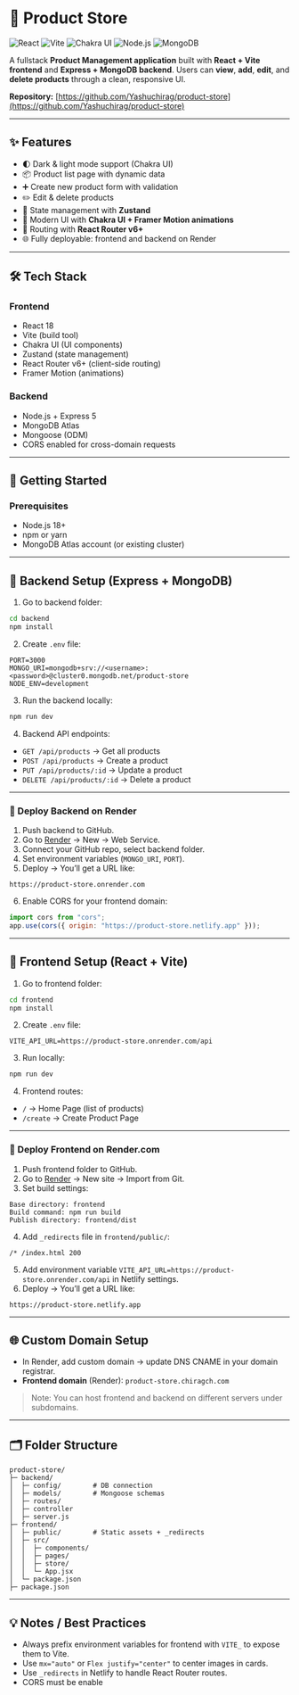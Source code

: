 # 🛒 Product Store

![React](https://img.shields.io/badge/React-18-blue) ![Vite](https://img.shields.io/badge/Vite-4.3-green) ![Chakra UI](https://img.shields.io/badge/Chakra_UI-2.10.0-purple) ![Node.js](https://img.shields.io/badge/Node.js-18-brightgreen) ![MongoDB](https://img.shields.io/badge/MongoDB-Atlas-green)

A fullstack **Product Management application** built with **React + Vite frontend** and **Express + MongoDB backend**. Users can **view**, **add**, **edit**, and **delete products** through a clean, responsive UI.

**Repository:** [https://github.com/Yashuchirag/product-store](https://github.com/Yashuchirag/product-store)

---

## ✨ Features

* 🌓 Dark & light mode support (Chakra UI)
* 📦 Product list page with dynamic data
* ➕ Create new product form with validation
* ✏️ Edit & delete products
* 🔄 State management with **Zustand**
* 🎨 Modern UI with **Chakra UI + Framer Motion animations**
* 🔗 Routing with **React Router v6+**
* 🌐 Fully deployable: frontend and backend on Render

---

## 🛠 Tech Stack

### Frontend

* React 18
* Vite (build tool)
* Chakra UI (UI components)
* Zustand (state management)
* React Router v6+ (client-side routing)
* Framer Motion (animations)

### Backend

* Node.js + Express 5
* MongoDB Atlas
* Mongoose (ODM)
* CORS enabled for cross-domain requests

---

## 🚀 Getting Started

### Prerequisites

* Node.js 18+
* npm or yarn
* MongoDB Atlas account (or existing cluster)

---

## 🔹 Backend Setup (Express + MongoDB)

1. Go to backend folder:

```bash
cd backend
npm install
```

2. Create `.env` file:

```env
PORT=3000
MONGO_URI=mongodb+srv://<username>:<password>@cluster0.mongodb.net/product-store
NODE_ENV=development
```

3. Run the backend locally:

```bash
npm run dev
```

4. Backend API endpoints:

* `GET /api/products` → Get all products
* `POST /api/products` → Create a product
* `PUT /api/products/:id` → Update a product
* `DELETE /api/products/:id` → Delete a product

---

### 🔹 Deploy Backend on Render

1. Push backend to GitHub.
2. Go to [Render](https://render.com/) → New → Web Service.
3. Connect your GitHub repo, select backend folder.
4. Set environment variables (`MONGO_URI`, `PORT`).
5. Deploy → You’ll get a URL like:

```
https://product-store.onrender.com
```

6. Enable CORS for your frontend domain:

```js
import cors from "cors";
app.use(cors({ origin: "https://product-store.netlify.app" }));
```

---

## 🔹 Frontend Setup (React + Vite)

1. Go to frontend folder:

```bash
cd frontend
npm install
```

2. Create `.env` file:

```env
VITE_API_URL=https://product-store.onrender.com/api
```

3. Run locally:

```bash
npm run dev
```

4. Frontend routes:

* `/` → Home Page (list of products)
* `/create` → Create Product Page

---

### 🔹 Deploy Frontend on Render.com

1. Push frontend folder to GitHub.
2. Go to [Render](https://render.com/) → New site → Import from Git.
3. Set build settings:

```
Base directory: frontend
Build command: npm run build
Publish directory: frontend/dist
```

4. Add `_redirects` file in `frontend/public/`:

```
/* /index.html 200
```

5. Add environment variable `VITE_API_URL=https://product-store.onrender.com/api` in Netlify settings.
6. Deploy → You’ll get a URL like:

```
https://product-store.netlify.app
```

---

## 🌐 Custom Domain Setup
  * In Render, add custom domain → update DNS CNAME in your domain registrar.
* **Frontend domain** (Render): `product-store.chiragch.com` 


> Note: You can host frontend and backend on different servers under subdomains.

---

## 🗂 Folder Structure

```
product-store/
├─ backend/
│  ├─ config/        # DB connection
│  ├─ models/        # Mongoose schemas
│  ├─ routes/
│  ├─ controller
│  ├─ server.js
├─ frontend/
│  ├─ public/        # Static assets + _redirects
│  ├─ src/
│  │  ├─ components/
│  │  ├─ pages/
│  │  ├─ store/
│  │  └─ App.jsx
│  └─ package.json
├─ package.json
```

---


## 💡 Notes / Best Practices

* Always prefix environment variables for frontend with `VITE_` to expose them to Vite.
* Use `mx="auto"` or `Flex justify="center"` to center images in cards.
* Use `_redirects` in Netlify to handle React Router routes.
* CORS must be enable